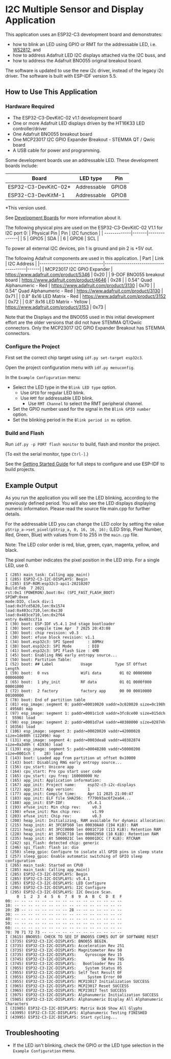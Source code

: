 # I2C Multiple Sensor and Display Application
This application uses an ESP32-C3 development board and demonstrates:
* how to blink an LED using GPIO or RMT for the addressable LED,
i.e. [WS2812](http://www.world-semi.com/Certifications/WS2812B.html), and
* how to address Adafruit LED I2C displays attached via the I2C buss, and
* how to address the Adafruit BNO055 original breakout board.

The software is updated to use the new i2c driver, instead of the legacy i2c driver.
The software is built with ESP-IDF version 5.5.

## How to Use This Application
### Hardware Required

* The ESP32-C3-DevKitC-02 v1.1 development board
* One or more Adafruit LED displays driven by the HT16K33 LED controller/driver
* One Adafruit BNO055 breakout board
* One MCP23017 I2C GPIO Expander Breakout - STEMMA QT / Qwiic board
* A USB cable for power and programming.

Some development boards use an addressable LED. These development boards include:

| Board                | LED type             | Pin     |
| -------------------- | -------------------- | ------- |
| ESP32-C3-DevKitC-02* | Addressable          | GPIO8   |
| ESP32-C3-DevKitM-1   | Addressable          | GPIO8   |

\*This version used.

See [Development Boards](https://www.espressif.com/en/products/devkits) for more information about it.

The following physical pins are used on the ESP32-C3-DevKitC-02 V1.1 for I2C port 0:
| Physical Pin | Pin   | I2C function |
| -------------|-------|--------------|
| 5            | GPIO5 | SDA          |
| 6            | GPIO6 | SCL          |

To power all external I2C devices, pin 1 is ground and pin 2 is +5V out.

The following Adafruit components are used in this application.
| Part                          | Link                                  | I2C Address |
|-------------------------------|---------------------------------------|------|
| MCP23017 I2C GPIO Expander    | https://www.adafruit.com/product/5346 | 0x20 |
| 9-DOF BNO055 breakout board   | https://www.adafruit.com/product/4646 | 0x28 |
| 0.54" Quad Alphanumeric - Red | https://www.adafruit.com/product/3130 | 0x70 |
| 0.54" Quad Alphanumeric - Red | https://www.adafruit.com/product/3130 | 0x71 |
| 0.8" 8x16 LED Matrix - Red    | https://www.adafruit.com/product/3152 | 0x72 |
| 0.8" 8x16 LED Matrix - Yellow | https://www.adafruit.com/product/3153 | 0x73 |

Note that the Displays and the BNO055 used in this initial development effort
are the older versions that did not have STEMMA QT/Qwiic connectors. Only the
MCP23017 I2C GPIO Expander Breakout has STEMMA connectors.
### Configure the Project

First set the correct chip target using `idf.py set-target esp32c3`.

Open the project configuration menu with `idf.py menuconfig`.

In the `Example Configuration` menu:

* Select the LED type in the `Blink LED type` option.
    * Use `GPIO` for regular LED blink.
    * Use `RMT` for addressable LED blink.
        * Use `RMT Channel` to select the RMT peripheral channel.
* Set the GPIO number used for the signal in the `Blink GPIO number` option.
* Set the blinking period in the `Blink period in ms` option.

### Build and Flash

Run `idf.py -p PORT flash monitor` to build, flash and monitor the project.

(To exit the serial monitor, type ``Ctrl-]``.)

See the [Getting Started Guide](https://docs.espressif.com/projects/esp-idf/en/latest/get-started/index.html) for full steps to configure and use ESP-IDF to build projects.

## Example Output

As you run the application you will see the LED blinking, according to the previously defined period. You will also see the LED displays displaying numeric information. Please read the source file main.cpp for further details.

For the addressable LED you can change the LED color by setting the value `pStrip_a->set_pixel(pStrip_a, 0, 16, 16, 16);` (LED Strip, Pixel Number, Red, Green, Blue) with values from 0 to 255 in the `main.cpp` file.

Note: The LED color order is red, blue, green, cyan, magenta, yellow, and black.

The pixel number indicates the pixel position in the LED strip. For a single LED, use 0.

```
I (285) main_task: Calling app_main()
I (285) ESP32-C3-I2C-DISPLAYS: Begin
I (285) ESP-ROM:esp32c3-api1-20210207
Build:Feb  7 2021
rst:0x1 (POWERON),boot:0xc (SPI_FAST_FLASH_BOOT)
SPIWP:0xee
mode:DIO, clock div:1
load:0x3fcd5820,len:0x1574
load:0x403cc710,len:0xc30
load:0x403ce710,len:0x2f64
entry 0x403cc71a
I (30) boot: ESP-IDF v5.4.1 2nd stage bootloader
I (30) boot: compile time Apr  7 2025 20:43:08
I (30) boot: chip revision: v0.3
I (30) boot: efuse block revision: v1.1
I (34) boot.esp32c3: SPI Speed      : 80MHz
I (38) boot.esp32c3: SPI Mode       : DIO
I (41) boot.esp32c3: SPI Flash Size : 4MB
I (45) boot: Enabling RNG early entropy source...
I (50) boot: Partition Table:
I (52) boot: ## Label            Usage          Type ST Offset   Length
I (59) boot:  0 nvs              WiFi data        01 02 00009000 00006000
I (65) boot:  1 phy_init         RF data          01 01 0000f000 00001000
I (72) boot:  2 factory          factory app      00 00 00010000 00100000
I (78) boot: End of partition table
I (81) esp_image: segment 0: paddr=00010020 vaddr=3c020020 size=0c198h ( 49560) map
I (97) esp_image: segment 1: paddr=0001c1c0 vaddr=3fc8ce00 size=015dch (  5596) load
I (98) esp_image: segment 2: paddr=0001d7a4 vaddr=40380000 size=02874h ( 10356) load
I (106) esp_image: segment 3: paddr=00020020 vaddr=42000020 size=1de80h (122496) map
I (131) esp_image: segment 4: paddr=0003dea8 vaddr=40382874 size=0a3d0h ( 41936) load
I (139) esp_image: segment 5: paddr=00048280 vaddr=50000200 size=0001ch (    28) load
I (143) boot: Loaded app from partition at offset 0x10000
I (143) boot: Disabling RNG early entropy source...
I (156) cpu_start: Unicore app
I (164) cpu_start: Pro cpu start user code
I (165) cpu_start: cpu freq: 160000000 Hz
I (165) app_init: Application information:
I (167) app_init: Project name:     esp32-c3-i2c-displays
I (172) app_init: App version:      1
I (177) app_init: Compile time:     Apr 11 2025 21:00:47
I (183) app_init: ELF file SHA256:  f779b93ac6f2ea64...
I (188) app_init: ESP-IDF:          v5.4.1
I (193) efuse_init: Min chip rev:     v0.3
I (198) efuse_init: Max chip rev:     v1.99 
I (203) efuse_init: Chip rev:         v0.3
I (208) heap_init: Initializing. RAM available for dynamic allocation:
I (215) heap_init: At 3FC8F560 len 00030AA0 (194 KiB): RAM
I (221) heap_init: At 3FCC0000 len 0001C710 (113 KiB): Retention RAM
I (228) heap_init: At 3FCDC710 len 00002950 (10 KiB): Retention RAM
I (235) heap_init: At 5000021C len 00001DCC (7 KiB): RTCRAM
I (242) spi_flash: detected chip: generic
I (246) spi_flash: flash io: dio
I (250) sleep_gpio: Configure to isolate all GPIO pins in sleep state
I (257) sleep_gpio: Enable automatic switching of GPIO sleep configuration
I (265) main_task: Started on CPU0
I (285) main_task: Calling app_main()
I (285) ESP32-C3-I2C-DISPLAYS: Begin
I (285) ESP32-C3-I2C-DISPLAYS: v5.4.1
I (285) ESP32-C3-I2C-DISPLAYS: LED Configure
I (295) ESP32-C3-I2C-DISPLAYS: I2C Configure
I (295) ESP32-C3-I2C-DISPLAYS: I2C Device Scan.
     0  1  2  3  4  5  6  7  8  9  A  B  C  D  E  F
00: -- -- -- -- -- -- -- -- -- -- -- -- -- -- -- -- 
10: -- -- -- -- -- -- -- -- -- -- -- -- -- -- -- -- 
20: 20 -- -- -- -- -- -- -- 28 -- -- -- -- -- -- -- 
30: -- -- -- -- -- -- -- -- -- -- -- -- -- -- -- -- 
40: -- -- -- -- -- -- -- -- -- -- -- -- -- -- -- -- 
50: -- -- -- -- -- -- -- -- -- -- -- -- -- -- -- -- 
60: -- -- -- -- -- -- -- -- -- -- -- -- -- -- -- -- 
70: 70 71 72 73 -- -- -- -- -- -- -- -- -- -- -- -- 
I (3615) BNO055: CHECK TO SEE IF BNO055 COMES OUT OF SOFTWARE RESET
I (3735) ESP32-C3-I2C-DISPLAYS: BNO055 BEGIN.
I (3735) ESP32-C3-I2C-DISPLAYS: Acceleration Rev 251
I (3735) ESP32-C3-I2C-DISPLAYS: Magnitometer Rev 50
I (3735) ESP32-C3-I2C-DISPLAYS:    Gyroscope Rev 15
I (3745) ESP32-C3-I2C-DISPLAYS:           SW Rev 785
I (3745) ESP32-C3-I2C-DISPLAYS:   Bootloader Rev 21
I (3955) ESP32-C3-I2C-DISPLAYS:    System Status 05
I (3955) ESP32-C3-I2C-DISPLAYS: Self Test Result 0F
I (3955) ESP32-C3-I2C-DISPLAYS:     System Error 00
I (3955) ESP32-C3-I2C-DISPLAYS: MCP23017 Initialization SUCCESS
I (3965) ESP32-C3-I2C-DISPLAYS: MCP23017 Reset SUCCESS
I (3965) ESP32-C3-I2C-DISPLAYS: MCP23017 Test SUCCESS
I (3975) ESP32-C3-I2C-DISPLAYS: Alphanumeric Initialization SUCCESS
I (5985) ESP32-C3-I2C-DISPLAYS: Alphanumeric Display All Alphanumeric Characters
I (31985) ESP32-C3-I2C-DISPLAYS: Matrix 8x16 Show All Glyphs
I (43995) ESP32-C3-I2C-DISPLAYS: Alphanumeric Testing FINISHED
I (43995) ESP32-C3-I2C-DISPLAYS: Start cycling...
```

## Troubleshooting
* If the LED isn't blinking, check the GPIO or the LED type selection in the 
`Example Configuration` menu.

